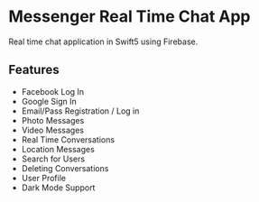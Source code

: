 # Messenger Real Time Chat App

Real time chat application in Swift5 using Firebase.

## Features
- Facebook Log In
- Google Sign In
- Email/Pass Registration / Log in
- Photo Messages
- Video Messages
- Real Time Conversations
- Location Messages
- Search for Users
- Deleting Conversations
- User Profile
- Dark Mode Support
